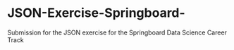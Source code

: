 # JSON-Exercise-Springboard-
Submission for the JSON exercise for the Springboard Data Science Career Track
